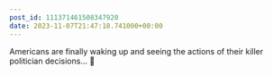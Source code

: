 ```yaml
---
post_id: 111371461508347920
date: 2023-11-07T21:47:18.741000+00:00
---
```


Americans are finally waking up and seeing the actions of their killer politician decisions… 👏
